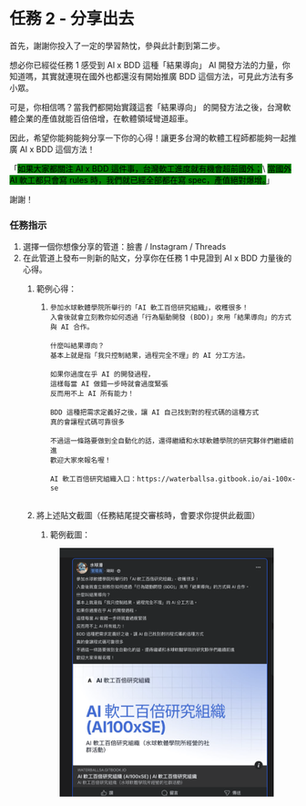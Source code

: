 # 任務 2 - 分享出去

首先，謝謝你投入了一定的學習熱忱，參與此計劃到第二步。

想必你已經從任務 1 感受到 AI x BDD 這種「結果導向」 AI 開發方法的力量，你知道嗎，其實就連現在國外也都還沒有開始推廣 BDD 這個方法，可見此方法有多小眾。

可是，你相信嗎？當我們都開始實踐這套「結果導向」 的開發方法之後，台灣軟體企業的產值就能百倍倍增，在軟體領域彎道超車。

因此，希望你能夠能夠分享一下你的心得！讓更多台灣的軟體工程師都能夠一起推廣 AI x BDD 這個方法！

「<mark style="background-color:green;">如果大家都關注 AI x BDD 這件事，台灣軟工進度就有機會超前國外；</mark>\ <mark style="background-color:green;">當國外 AI 軟工都只會寫 rules 時，我們就已經全部都在寫 spec，產值絕對爆增。</mark>」

謝謝！

### 任務指示

1. 選擇一個你想像分享的管道：臉書 / Instagram / Threads
2. 在此管道上發布一則新的貼文，分享你在任務 1 中見證到 AI x BDD 力量後的心得。
   1. 範例心得：
      1. ```
         參加水球軟體學院所舉行的「AI 軟工百倍研究組織」，收穫很多！
         入會後就會立刻教你如何透過「行為驅動開發 (BDD)」來用「結果導向」的方式與 AI 合作。

         什麼叫結果導向？
         基本上就是指「我只控制結果，過程完全不理」的 AI 分工方法。

         如果你過度在乎 AI 的開發過程，
         這樣每當 AI 做錯一步時就會過度緊張
         反而用不上 AI 所有能力！

         BDD 這種把需求定義好之後，讓 AI 自己找到對的程式碼的這種方式
         真的會讓程式碼可靠很多

         不過這一條路要做到全自動化的話，還得繼續和水球軟體學院的研究夥伴們繼續前進
         歡迎大家來報名喔！

         AI 軟工百倍研究組織入口：https://waterballsa.gitbook.io/ai-100x-se


         ```
   2.  將上述貼文截圖（任務結尾提交審核時，會要求你提供此截圖）

       1.  範例截圖：



       <figure><img src=".gitbook/assets/image (1).png" alt=""><figcaption></figcaption></figure>

